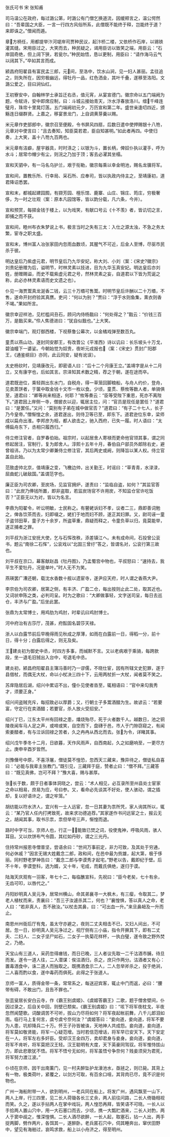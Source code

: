 张氏可书 宋 张知甫  

司马温公在政府，每过潞公第，时潞公有门僧乞换道流，因缓颊言之，温公愕然曰：“吾辈国之大臣，一言一行四方风俗所系，此僧既不能终于释，岂能终于道？来即诛之。”僧闻而遁。  

章方柄任，用都提举汴河堤岸司贾种民议，起汴桥二楼，又依桥作石岸，以锡铁灌其缝。宋用臣过之，大笑而去，种民疑之，谒用臣访以致笑之端，用臣云：“石岸固奇绝，但上阔下狭，若瓮尔。”种民始悟，恳以更制，用臣曰：“请作海马云气以阔其下。”卒如其言而成。  

颍昌府阳翟县有富民孟三郎，元间，至洛中，饮水山涧，见一妇人甚丽。孟往追之，则失所在，因穷极幽远，得牡丹一品，红色洒金，其叶千叠，遂移至洛阳。文潞公爱之，目曰涧仙红。  

王初寮安中，自翰林学士承旨迁右丞，值元宵，从宴宣德门。徽宗命以五门端阙为题，令赋诗，安中即席应制，曰：斗城云接始青天，汴水浮春放洛川。缯千峰连璧月，珠帘十里晃灯莲。五门端阙初元夕，万历宣和第二年。盛世亲逢叨四近，颁觞连日缀群贤。上嘉之，移宴景龙门，上自调黄芽羹以赐。  

米元章作吏部郎中，徽宗召至便殿，令书屏风四扇，后数日遣中使押赐银十八笏，元章对中使言曰：“且去奏知，知臣莫若君，臣自知甚明。”如此者再四。中使归奏，上大笑，盖十八笏九百两也。  

米元章有洁癖，屋宇器具，时时涤之；以银为斗，置长柄，俾奴仆执以灌手，呼为水斗；居常巾帽少有尘，则浣之乃加于顶；客去必濯其坐榻。  

宣和天驷中，有一马名乌护兰，艰于衔勒，徽宗每乘以幸金明池，赐名龙骥将军。  

宣和间，置教乐所、行幸局、采石所、应奉司，皆以执政内侍主之，至靖康初，道君降诏悉罢。  

宣和末，都城起建园囿，有撷芳园、檀乐馆、鹿寨、山庄、锦庄、筠庄，穷极奢侈，为一时之壮观（案：原本凡园馆等，皆以韵分载，凡六条，今并）。  

宣和预赏，每掷金钱于楼上，以为戏笑，有献口号云《十不羡》者，皆讥切之言，即捕之而不获。  

宣和间，睦州布衣朱梦说上书，极言当时之失有三太：入仕之源太浊，不急之务太繁，宦寺之职太盛。  

宣和末，博州富人冶张家田内忽雨血数顷，其腥气不可近，后金人至博，尽驱市民杀于彼。  

明达皇后乃紫虚元君，明节皇后乃九华安妃，称大刘、小刘（案：《宋史?徽宗》刘贵妃册赠为后，谥明节，时林灵素以技进，目为九华玉真安妃。明达皇后亦刘姓，册赠赐谥，而史不载紫虚元君之号，然林灵素之妄，自道君以下皆为荒诞之称，此必亦林灵素语而史文遗之也）。  

仆见一海贾鬻真龙涎香二钱，云三十万缗可售鬻。时明节皇后许酬以二十万缗，不售，遂命开封府验其真赝。吏问：“何以为别？”贾曰：“浮于水则鱼集，熏衣则香不竭。”果如所言。  

徽宗幸迎祥池，见栏槛间丑石，顾问内侍杨戬曰：“何处得之？”戬云：“价钱三百万，是戬买来。”伶人焦德进曰：“犹自似戬也。”上大笑。  

徽宗幸端门，观灯御西楼，下视蔡鲁公幕次，以金橘戏弹至数百丸。  

童贯以燕山功，遂封同安郡王，有改晋公《平淮西》诗以讥曰：长乐坡头十万戈，碧油幢下一婆娑。今朝始觉为奴贵，夜听元戎报也（案：《宋史》贯封广阳郡王，《通鉴纲目》亦同，此云同安，疑有讹误）。  

太史杨钦时，见靖康改元，即密语人曰：“后十二个月康王立。”盖靖字是从十二月立，又有康字也，后如其言。宗泽知其术数之精，荐之于朝，遂在途而卒。  

道君既逊位，乘轻舆出东水门，自税舟，得一草笼回脚粮船，与舟人约价，登舟，见卖蒸饼者，于箧中取金钱十文市一枚以食。少顷，童贯、蔡攸等数人者，单骑俱至，道君曰：“卿等尚来相逐，何耶？”攸等奏云：“臣等受陛下重恩，死亦不离陛下。”道君因上岸侧一寺，僧披衣以迎，辄居主位，问：“官员是现任是罢任？”道君曰：“是罢任。”又问：“莫别有子弟在城中做官否？”道君曰：“有子二十七人，长子乃今皇帝。”僧惭惶之余，道君遂出，则侍卫等已至，即东下。道君逊位东幸，梁师成以扁舟出淮。李邦彦为相，都人欲击之，驰入西府，已失一履。时人语曰：“太傅扁舟东下，丞相只履西归。”  

侍立修注官者，自罗春伯始。祖宗时，以起居舍人寄禄而更命他官领其事，谓之同修起居注，官制行，复为郎舍人。淳熙十五年十月，春伯自户部员外郎除右史，避曾祖讳，乃以为太常少卿兼侍立修注官，其后两史或阙，则降旨以某人权。侍立官盖自此始。  

范致虚帅北京，值靖康之变，飞檄边帅，出关勤王，时谣曰：“草青青，水渌渌，屈曲蛇儿破敌国。”盖谓范字也。  

廉正臣为司农卿，至炭场，见监官拥炉，遂责曰：“监临自盗，如何？”其监官答曰：“此炭乃俸钱所置，即非盗取，若监炭场官不许用炭，不知监仓官许吃饭否？”正臣无以为对，皆以为名言。  

李鼎为阳翟令，听讼明敏，士民称之。有瞽姥诉妇不孝，议者二三，鼎即善词勉之，俾各饮茶而去，妇即啜之，姥扪于地而妇不顾，遂正其妇罪。又，尉司诬一童子盗邻田草，童子方十余岁，所盗草重，鼎疑而释之，令童负草以归，竟莫能举，遂正捕者之罪。  

刘平叔为浙江安抚大使，乞与石恽改秩，添差镇江ヘ。未有成命间，石投曾公衮书，题云“南徐二石恽”，公衮戏以“北固三曾纡”答之，皆谓名对，公衮行第三故也。  

刘平叔在京口，幕客献赵昌《牡丹图》，乃孟蜀宫中物也，平叔怒曰：“速持去，我平生不爱牡丹，况是单叶。”时人无不为笑。  

燕瑛罢广漕还朝，载沈水香数十舰以遗宦寺，遂尹应天府，时人谓之香燕大尹。  

李宗伯为司农卿，居第之侧，有丰济、广盈二仓，每出按则止此二处，取其近也。又词状申陈之类，必判司呈。时为之歌曰：“大卿做事轻，文字送司呈，每日去巡仓，丰济与广盈。”后坐此罢。  

张鼎为太常博士，用鸡肋为鸡肘，时辈讥曰鸡肘博士。  

河中府治有古莎厅，茂甚，府酝固名碧莎天禄。  

浙人以白露节前后早晚得雨见秋成之厚薄，如雨在白露前一日，得稻一分，前十日，得十分；白露后得之，则无及矣。  

王建炎初为御史中丞，时四方多事，而缄默不言。又以老病艰于乘骑，每跨款段，坐一退毛旧狨出入台中，号退毛中丞。  

建炎初，颍昌府阳翟县主簿冯善时乃一谬儒，不晓仕宦，因有所辖文史犯罪，遂于县借杖，而偶无大杖，命以小杖决三四十下，云用两杖折一大杖，闻者莫不笑之。  

苏庠隐居后湖，绍兴中累诏不出，僮仆见使者沓至，辄相语曰：“官中来勾我秀才，须要正身。”  

绍兴间盗贼充斥，每招致必以厚爵；又，行朝士子多鬻酒醋为生。故谚云：“若要富，守定行在卖酒醋；若要官，杀人放火受招安。”  

绍兴丁巳，江东太平州有回禄之患，燔烧殆尽，死于火者数千人。越数日，池之铜陵夜闻车马人足之声，或啼或笑，自空而下，盘礴于邑，市人于门隙窃窥之，有闻索姜醋者，有与泣诉回禄之苦者，久之冉冉从西北而去。张为令，详睹其事。  

绍兴戊午季冬十二月，日欲暮，天作风雨声，自西南起，久之如磨响至，一更尽方止。庚申辛酉岁皆然。  

刘豫僭号中原，不喜浮屠，僧徒莫不惶恐，忽西天三藏来，豫异待之，僧徒私自喜曰：“必能与我辈主张教门。”既引见，三藏拜于庭，赞者止曰：“僧不拜。”三藏答曰：“既见真佛，岂可不拜？”豫大喜，赐与甚厚。  

张长于数，颇于日者事体洞晓之，尝云：“术人相见，必互录所至州县处士宦家之命以相易，庶易为应，号曰参。又，看命必先谈其不好处，使人骇动，谓之插却，复以好语许之，谓之牢笼。”  

胡纺能以符水济人，宜兴有一士人远宦，忽一日其妻为祟所凭，家人询其所以，辄云：“某乃官人任内打拷致死，故来求功德追荐。”其家遂作书问远宦之士，报云无之，胡闻其事，取书示祟，祟但举号三声，惭惶而退。  

路时中字可当，京师人也，行正一，能致已焚之词，役使鬼神，呼吸风雨，骇人耳目。又以炊饼布气令圆，其红如丹砂，谓之三光丹。  

住持常州报恩寺僧普坚，尝语余曰：“世间万事前定，非力可致，及其处于穷通，何必休戚？”因言无锡大姓戴念二郎，政和间，在邑中最为赀雄，起大第，极于侈丽。同村野老梦神告曰：“戴念二郎与李谟秀才起宅。”野老以告，戴即纪于壁。后不十年，李谟登科，选为婿，又十年，宅成，而戴氏俱绝，遂归于谟。  

陆海天庆观有一羽客，年七十二，每临醮宣科，先祝曰：“臣今老矣，七十有余，无齿可叩，以唇代之。”  

丹阳妙明真人吴元净，居常州横山，命其弟襄寻一大枫木，有三瘿，令取其二，梦老人植杖而来，责襄曰：“吾三子汝遽杀其二，何也？”襄惶惧，答以真人之命，老人曰：“若非真人，吾不赦汝。”以杖击其鼻，曰：“可出血一升。”来旦鼻衄及一升而止。  

南恩州州衙后厅有鬼，虽太守亦避之，夜则二丈夫相击不已，又妇人间出，不可居。忽一日，妙明真人吴元净过之，视厅侧有三小庙，指令开撅其下，即有二丈夫、二妇人、二女子坚尸如石，二女子一执菊花样杯，一执白璧，遂令致之野外焚之，乃绝。  

天宝山有三道人，采药忽得瘗钱，而日已晚，三人者议先取一二千沽酒市脯，待旦而发。遂令一道人往，二人潜谋：俟沽酒归，杀之，庶只作两分。沽酒者又有心：置毒酒食中，诛二道人而独取之。既携酒食示二人，二人忽举斧杀之，投于绝涧，二人喜而酌以食，遂中毒药而俱死。此得之于张道人。  

京师一富人，质得金带一条，常常系之，每送迎宾客，辄止中门而返，必曰：“腰带有碍，不敢出门，且告不罪也。”  

张芸叟居长安白云寺，作《霸王别虞姬》、《虞姬答霸王》二歌，题于僧舍壁间，仆因过录之，后自关中回，则壁已颓矣。《霸王别虞姬》曰：“垓下将军夜枕戈，半夜忽然闻楚歌。词酸调苦不可听，拔山力尽将如何？将军夜起帐前舞，八千儿郎泪如雨。临行马上复何言，虞兮虞兮奈何汝？”虞姬答曰：“妾向道，妾向道，将军不要为人患，坑却降兵二十万。怀王子孙皆被诛，天地神人共成怨。妾向道，妾向道，将军莫如敬贤能，将军一心疑范增。当时若信范增话，将军早已安天下。天下安定在一人，将军左右多奸臣。受却汉王金四万，卖却君身与妾身。妾向道，妾向道，将军不肯听，将军莫把汉王轻。汉王聪明有大度，天下英豪同驾驭。将军惟恃拔山力，即此悲歌犹不悟。将军不悟兮无如何，将军虽悟兮争奈何？贱妾须臾为君死，将军努力渡江波。”  

仆顷在京师，因干出南薰门，见一村夫醉坠护龙濠池水，亟拯之，则已毙。其背上有一物，极类荷叶，紧覆之，以剑方可取，有百余口咀，其背肉已尽，竟不识是何物也。  

广州一海船附带一人，欲到明州，一老兵同在船上。将发广州，遇风飘至一山下，两人上岸，行三四里，见二长人荷锄各长三丈余，两人前往问路，二长人倚锄相视而笑。久之，遂以手拈两人在掌中戏玩，两人惶恐再拜，皆笑语不可晓。一长人以手拾两人置山穴中，用一大石塞口而去，少顷，携一大瓢贮酒来，二长人对酌，两人于窦中觇之，惟深惶惧。二长人酒尽欲醉，一长人起，取塞石，拈一人出，两手捉两脚，劈作两片，各饵其一，遂醉卧。老兵匿石穴中，伺其睡奔出，窜伏田野中，望见有海舶过，哀鸣求救，船上以小舟济之，得至明州。  
